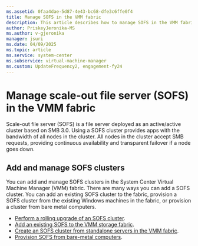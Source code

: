 ```yaml
---
ms.assetid: 0faa4dae-5d87-4e43-bc68-dfe3c6ffe0f4
title: Manage SOFS in the VMM fabric
description: This article describes how to manage SOFS in the VMM fabric
author: PriskeyJeronika-MS
ms.author: v-gjeronika
manager: jsuri
ms.date: 04/09/2025
ms.topic: article
ms.service: system-center
ms.subservice: virtual-machine-manager
ms.custom: UpdateFrequency2, engagement-fy24
---
```


# Manage scale-out file server (SOFS) in the VMM fabric

Scale-out file server (SOFS) is a file server deployed as an active/active cluster based on SMB 3.0. Using a SOFS cluster provides apps with the bandwidth of all nodes in the cluster. All nodes in the cluster accept SMB requests, providing continuous availability and transparent failover if a node goes down.

## Add and manage SOFS clusters

You can add and manage SOFS clusters in the System Center Virtual Machine Manager (VMM) fabric. There are many ways you can add a SOFS cluster. You can add an existing SOFS cluster to the fabric, provision a SOFS cluster from the existing Windows machines in the fabric, or provision a cluster from bare metal computers.

- [Perform a rolling upgrade of an SOFS cluster](sofs-rolling-upgrade.md).
- [Add an existing SOFS to the VMM storage fabric](sofs-existing.md).
- [Create an SOFS cluster from standalone servers in the VMM fabric](sofs-cluster.md).
- [Provision SOFS from bare-metal computers](sofs-bare-metal.md).
